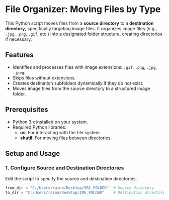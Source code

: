 # File Organizer: Moving Files by Type

This Python script moves files from a **source directory** to a **destination directory**, specifically targeting image files. 
It organizes image files (e.g., `.jpg`, `.png`, `.gif`, etc.) into a designated folder structure, creating directories if necessary.

## Features
- Identifies and processes files with image extensions: `.gif`, `.png`, `.jpg`, `.jpeg`.
- Skips files without extensions.
- Creates destination subfolders dynamically if they do not exist.
- Moves image files from the source directory to a structured image folder.

## Prerequisites
- Python 3.x installed on your system.
- Required Python libraries:
  - **os**: For interacting with the file system.
  - **shutil**: For moving files between directories.

## Setup and Usage
### 1. Configure Source and Destination Directories
Edit the script to specify the source and destination directories:
```python
from_dir = "C:/Users/raina/Desktop/SRC_FOLDER"  # Source directory
to_dir = "C:/Users/raina/Desktop/IMG_FOLDER"    # Destination directory

